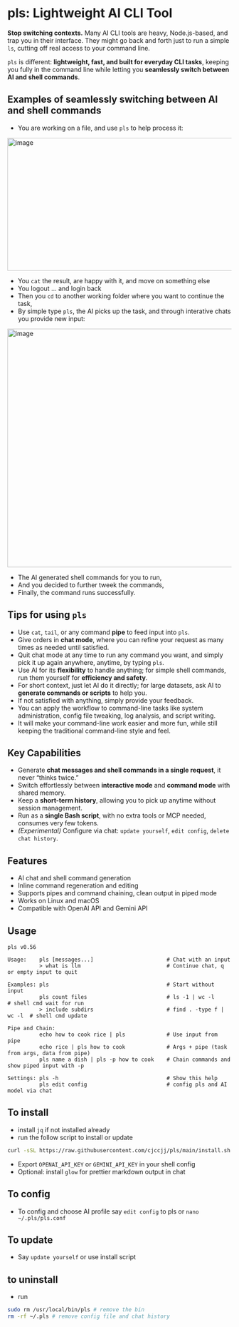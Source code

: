# pls: Lightweight AI CLI Tool

**Stop switching contexts.** Many AI CLI tools are heavy, Node.js-based, and trap you in their interface. They might go back and forth just to run a simple `ls`, cutting off real access to your command line.  

`pls` is different: **lightweight, fast, and built for everyday CLI tasks**, keeping you fully in the command line while letting you **seamlessly switch between AI and shell commands**.  

## Examples of seamlessly switching between AI and shell commands 

- You are working on a file, and use `pls` to help process it:

<img width="854" height="298" alt="image" src="https://github.com/user-attachments/assets/33dc3baa-769b-4f66-908c-8e580014e1cf" />

- You `cat` the result, are happy with it, and move on something else
- You logout ... and login back 
- Then you `cd` to another working folder where you want to continue the task,
- By simple type `pls`, the AI picks up the task, and through interative chats you provide new input: 

<img width="843" height="535" alt="image" src="https://github.com/user-attachments/assets/15136d95-eb85-471a-8230-0677b7ca7e3e" />

- The AI generated shell commands for you to run,
- And you decided to further tweek the commands,
- Finally, the command runs successfully. 

## Tips for using `pls`

- Use `cat`, `tail`, or any command **pipe** to feed input into `pls`.  
- Give orders in **chat mode**, where you can refine your request as many times as needed until satisfied.  
- Quit chat mode at any time to run any command you want, and simply pick it up again anywhere, anytime, by typing `pls`.  
- Use AI for its **flexibility** to handle anything; for simple shell commands, run them yourself for **efficiency and safety**.  
- For short context, just let AI do it directly; for large datasets, ask AI to **generate commands or scripts** to help you.  
- If not satisfied with anything, simply provide your feedback.
- You can apply the workflow to command-line tasks like system administration, config file tweaking, log analysis, and script writing.  
- It will make your command-line work easier and more fun, while still keeping the traditional command-line style and feel.
  
## Key Capabilities

- Generate **chat messages and shell commands in a single request**, it never “thinks twice.”  
- Switch effortlessly between **interactive mode** and **command mode** with shared memory.  
- Keep a **short-term history**, allowing you to pick up anytime without session management.  
- Run as a **single Bash script**, with no extra tools or MCP needed, consumes very few tokens.  
- *(Experimental)* Configure via chat: `update yourself`, `edit config`, `delete chat history`.  

## Features

- AI chat and shell command generation
- Inline command regeneration and editing  
- Supports pipes and command chaining, clean output in piped mode  
- Works on Linux and macOS  
- Compatible with OpenAI API and Gemini API

## Usage
```
pls v0.56

Usage:    pls [messages...]                       # Chat with an input
          > what is llm                           # Continue chat, q or empty input to quit
                                                
Examples: pls                                     # Start without input 
          pls count files                         # ls -1 | wc -l           # shell cmd wait for run
          > include subdirs                       # find . -type f | wc -l  # shell cmd update

Pipe and Chain:          
          echo how to cook rice | pls             # Use input from pipe
          echo rice | pls how to cook             # Args + pipe (task from args, data from pipe)
          pls name a dish | pls -p how to cook    # Chain commands and show piped input with -p

Settings: pls -h                                  # Show this help
          pls edit config                         # config pls and AI model via chat
```

## To install

- install `jq` if not installed already
- run the follow script to install or update
```bash
curl -sSL https://raw.githubusercontent.com/cjccjj/pls/main/install.sh | bash
```
- Export `OPENAI_API_KEY` or `GEMINI_API_KEY` in your shell config
- Optional: install `glow` for prettier markdown output in chat

## To config
- To config and choose AI profile say `edit config` to pls or `nano ~/.pls/pls.conf`

## To update
- Say `update yourself` or use install script

## to uninstall
- run
```bash
sudo rm /usr/local/bin/pls # remove the bin
rm -rf ~/.pls # remove config file and chat history
```
